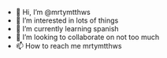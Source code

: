 - 👋 Hi, I’m @mrtymtthws
- 👀 I’m interested in lots of things
- 🌱 I’m currently learning spanish
- 💞️ I’m looking to collaborate on not too much
- 📫 How to reach me mrtymtthws

<!---
mrtymtthws/mrtymtthws is a ✨ special ✨ repository because its `README.md` (this file) appears on your GitHub profile.
You can click the Preview link to take a look at your changes.
--->
